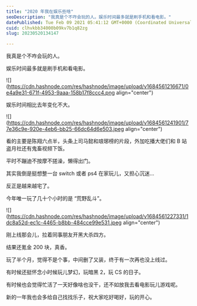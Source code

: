```yaml
---
title: "2020 年我在娱乐些啥"
seoDescription: "我真是个不咋会玩的人。娱乐时间最多就是刷手机和看电影。"
datePublished: Tue Feb 09 2021 05:41:12 GMT+0000 (Coordinated Universal Time)
cuid: clhvkbb34000b09kv7b1q82zg
slug: 20230520134147

---
```


我真是个不咋会玩的人。

娱乐时间最多就是刷手机和看电影。

![](https://cdn.hashnode.com/res/hashnode/image/upload/v1684561216671/0e4a9e31-671f-4953-9aaa-158b17f8ccc4.png align="center")

娱乐时间相比去年变化不大。

![](https://cdn.hashnode.com/res/hashnode/image/upload/v1684561241901/77e36c9e-920e-4eb6-bb25-66dc64d6e503.jpeg align="center")

看的主要是陈翔六点半，头条上司马懿和琅琊榜的片段，外加吃播大佬们和 B 站盗月社还有鬼畜视频下饭。

平时不蹦迪不按摩不搓澡，懒得出门。

其实我倒是挺想整一台 switch 或者 ps4 在家玩儿，又担心沉迷...

反正是越来越宅了。

今年唯一玩了几十个小时的是 “荒野乱斗”。

![](https://cdn.hashnode.com/res/hashnode/image/upload/v1684561227331/1dc8a52d-ec1c-4465-b8bb-484cce99e531.jpeg align="center")

刚上线那会儿，拉着同事朋友开黑大杀四方。

结果还氪金 200 块，真香。

玩了半个月，觉得不是个事，中间删了又装，终于有一次再也没上线过。

有时候还挺怀念小时候玩儿梦幻，玩暗黑 2，玩 CS 的日子。

有时候也会觉得忙活了一天好像啥也没干，还不如放我去看电影玩儿游戏呢。

新的一年我也会多给自己找找乐子，祝大家吃好喝好，玩的开心。